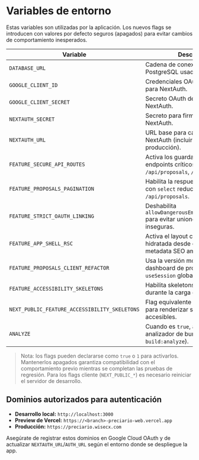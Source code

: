 # Variables de entorno

Estas variables son utilizadas por la aplicación. Los nuevos flags se introducen con valores por defecto seguros (apagados) para evitar cambios de comportamiento inesperados.

| Variable | Descripción | Valor por defecto |
| --- | --- | --- |
| `DATABASE_URL` | Cadena de conexión para PostgreSQL usada por Prisma. | _(sin valor, requerido)_ |
| `GOOGLE_CLIENT_ID` | Credenciales OAuth de Google para NextAuth. | _(sin valor, requerido)_ |
| `GOOGLE_CLIENT_SECRET` | Secreto OAuth de Google para NextAuth. | _(sin valor, requerido)_ |
| `NEXTAUTH_SECRET` | Secreto para firmar JWT de NextAuth. | _(sin valor, requerido)_ |
| `NEXTAUTH_URL` | URL base para callbacks de NextAuth (incluir https:// en producción). | `http://localhost:3000` |
| `FEATURE_SECURE_API_ROUTES` | Activa los guardas de sesión/rol en endpoints críticos (`/api/items`, `/api/proposals`, `/api/admin/users`). | `false` |
| `FEATURE_PROPOSALS_PAGINATION` | Habilita la respuesta paginada y con `select` reducido en `GET /api/proposals`. | `false` |
| `FEATURE_STRICT_OAUTH_LINKING` | Deshabilita `allowDangerousEmailAccountLinking` para evitar uniones de cuentas inseguras. | `false` |
| `FEATURE_APP_SHELL_RSC` | Activa el layout con sesión pre-hidratada desde el servidor y metadata SEO ampliada. | `false` |
| `FEATURE_PROPOSALS_CLIENT_REFACTOR` | Usa la versión modular del dashboard de propuestas sin `useSession` global. | `false` |
| `FEATURE_ACCESSIBILITY_SKELETONS` | Habilita skeletons accesibles durante la carga en rutas cliente. | `false` |
| `NEXT_PUBLIC_FEATURE_ACCESSIBILITY_SKELETONS` | Flag equivalente del lado cliente para renderizar skeletons accesibles. | `false` |
| `ANALYZE` | Cuando es `true`, activa el analizador de bundles (`npm run build:analyze`). | `false` |

> Nota: los flags pueden declararse como `true` o `1` para activarlos. Mantenerlos apagados garantiza compatibilidad con el comportamiento previo mientras se completan las pruebas de regresión. Para los flags cliente (`NEXT_PUBLIC_*`) es necesario reiniciar el servidor de desarrollo.

## Dominios autorizados para autenticación

- **Desarrollo local:** `http://localhost:3000`
- **Preview de Vercel:** `https://<branch>-preciario-web.vercel.app`
- **Producción:** `https://preciario.wisecx.com`

Asegúrate de registrar estos dominios en Google Cloud OAuth y de actualizar `NEXTAUTH_URL`/`AUTH_URL` según el entorno donde se despliegue la app.
